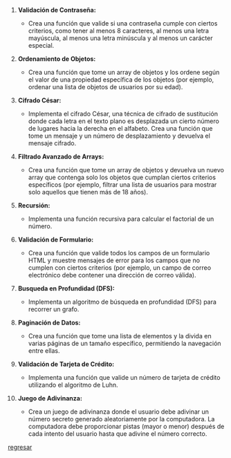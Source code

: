 1. **Validación de Contraseña:**
   - Crea una función que valide si una contraseña cumple con ciertos criterios, como tener al menos 8 caracteres, al menos una letra mayúscula, al menos una letra minúscula y al menos un carácter especial.

2. **Ordenamiento de Objetos:**
   - Crea una función que tome un array de objetos y los ordene según el valor de una propiedad específica de los objetos (por ejemplo, ordenar una lista de objetos de usuarios por su edad).

3. **Cifrado César:**
   - Implementa el cifrado César, una técnica de cifrado de sustitución donde cada letra en el texto plano es desplazada un cierto número de lugares hacia la derecha en el alfabeto. Crea una función que tome un mensaje y un número de desplazamiento y devuelva el mensaje cifrado.

4. **Filtrado Avanzado de Arrays:**
   - Crea una función que tome un array de objetos y devuelva un nuevo array que contenga solo los objetos que cumplan ciertos criterios específicos (por ejemplo, filtrar una lista de usuarios para mostrar solo aquellos que tienen más de 18 años).

5. **Recursión:**
   - Implementa una función recursiva para calcular el factorial de un número.

6. **Validación de Formulario:**
   - Crea una función que valide todos los campos de un formulario HTML y muestre mensajes de error para los campos que no cumplen con ciertos criterios (por ejemplo, un campo de correo electrónico debe contener una dirección de correo válida).

7. **Busqueda en Profundidad (DFS):**
   - Implementa un algoritmo de búsqueda en profundidad (DFS) para recorrer un grafo.

8. **Paginación de Datos:**
   - Crea una función que tome una lista de elementos y la divida en varias páginas de un tamaño específico, permitiendo la navegación entre ellas.

9. **Validación de Tarjeta de Crédito:**
   - Implementa una función que valide un número de tarjeta de crédito utilizando el algoritmo de Luhn.

10. **Juego de Adivinanza:**
    - Crea un juego de adivinanza donde el usuario debe adivinar un número secreto generado aleatoriamente por la computadora. La computadora debe proporcionar pistas (mayor o menor) después de cada intento del usuario hasta que adivine el número correcto.

[regresar](README.md)